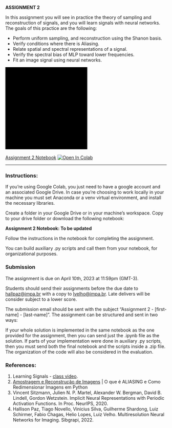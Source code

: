 **ASSIGNMENT 2**

In this assignment you will see in practice the theory of sampling and reconstruction of signals, and you will learn signals with neural networks. The goals of this practice are the following:

- Perform uniform sampling, and reconstruction using the Shanon basis.
- Verify conditions where there is Aliasing.
- Relate spatial and spectral representations of a signal.
- Verify the spectral bias of MLP toward lower frequencies.
- Fit an image signal using neural networks.

![](img/hallpaz.gif)

[Assignment 2 Notebook](https://colab.research.google.com/github/hallpaz/3dsystems23/blob/main/assignments/lab2_learningsignals.ipynb)
<a href="https://colab.research.google.com/github/hallpaz/3dsystems23/blob/main/assignments/lab2_learningsignals.ipynb" target="_parent"><img src="https://colab.research.google.com/assets/colab-badge.svg" alt="Open In Colab"/></a>

------
### Instructions:
If you’re using Google Colab, you just need to have a google account and an associated Google Drive. In case you’re choosing to work locally in your machine you must set Anaconda or a venv virtual environment, and install the necessary libraries.

Create a folder in your Google Drive or in your machine’s workspace. Copy to your drive folder or download the following notebook:

**Assignment 2 Notebook: To be updated**

Follow the instructions in the notebook for completing the assignment.

You can build auxiliary .py scripts and call them from your notebook, for organizational purposes.

### Submission 

The assignment is due on April 10th, 2023 at 11:59pm (GMT-3).

Students should send their assignments before the due date to hallpaz@impa.br with a copy to lvelho@impa.br. Late delivers will be consider subject to a lower score.

The submission email should be sent with the subject “Assignment 2 - [first-name] - [last-name]”. The assignment can be structured and sent in two ways:

If your whole solution is implemented in the same notebook as the one provided for the assignment, then you can send just the .ipynb file as the solution. If parts of your implementation were done in auxiliary .py scripts, then you must send both the final notebook and the scripts inside a .zip file. The organization of the code will also be considered in the evaluation.

### References:

1. Learning Signals - [class video](https://www.youtube.com/watch?v=OcxvX4bMnzk).
2. [Amostragem e Reconstrução de Imagens](https://www.youtube.com/live/E8PJDhwy_RI?feature=share) | O que é ALIASING e Como Redimensionar Imagens em Python
2. Vincent Sitzmann, Julien N. P. Martel, Alexander W. Bergman, David B. Lindell, Gordon Wetzstein. Implicit Neural Representations with Periodic Activation Functions. In Proc. NeurIPS, 2020.
3. Hallison Paz, Tiago Novello, Vinicius Silva, Guilherme Shardong, Luiz Schirmer, Fabio Chagas, Helio Lopes, Luiz Velho. Multiresolution Neural Networks for Imaging. Sibgrapi, 2022.